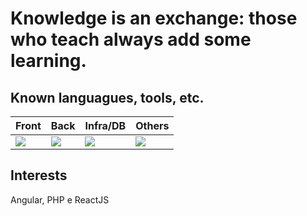 # Knowledge is an exchange: those who teach always add some learning.

## Known languagues, tools, etc.
| Front |  Back  | Infra/DB | Others |
| ------------------- | ------------------- | ------------------- | ------------------- |
|  <img src="https://skillicons.dev/icons?i=angular,react,ts,apollo,styledcomponents,js,html,css,jquery,sass,tailwind,bootstrap&perline=4" /> |  <img src="https://skillicons.dev/icons?i=ts,graphql,prisma,php,wordpress,vercel&perline=4" /> | <img src="https://skillicons.dev/icons?i=gcp,nginx,linux,postgres,mysql&perline=4" /> | <img src="https://skillicons.dev/icons?i=ps,figma,ai,git,discord,vscode,vitemd&perline=4" />

## Interests
Angular, PHP e ReactJS
